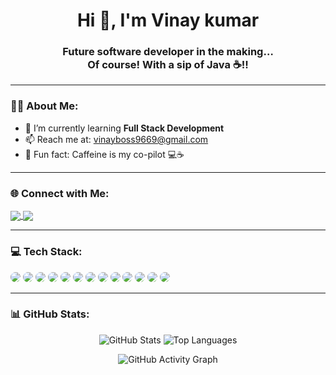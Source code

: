
<h1 align="center">Hi 👋, I'm Vinay kumar</h1>
<h3 align="center">Future software developer in the making… <br/> Of course! With a sip of Java ☕!!</h3>

---

### 👨‍💻 About Me:
- 🌱 I’m currently learning **Full Stack Development**
- 📫 Reach me at: vinayboss9669@gmail.com
- 🧠 Fun fact: Caffeine is my co-pilot 💻☕

---

### 🌐 Connect with Me:

<p align="left">
  <a href="https://linkedin.com/in/vinay-kumar-5459a430b/" target="blank">
    <img align="center" src="https://img.shields.io/badge/LinkedIn-blue?logo=linkedin&style=for-the-badge&logoColor=white" />
  </a>
  <a href="mailto: vinayboss9669@gmail.com">
    <img align="center" src="https://img.shields.io/badge/Email-D14836?style=for-the-badge&logo=gmail&logoColor=white" />
  </a>
</p>

---

### 💻 Tech Stack:

<p align="left">
  <img src="https://img.shields.io/badge/HTML5-E34F26?style=for-the-badge&logo=html5&logoColor=white&labelColor=black&logoWidth=20&style=plastic" style="border-radius: 50px;"/>
  <img src="https://img.shields.io/badge/CSS3-1572B6?style=for-the-badge&logo=css3&logoColor=white" style="border-radius: 50px;"/>
  <img src="https://img.shields.io/badge/JavaScript-F7DF1E?style=for-the-badge&logo=javascript&logoColor=black" style="border-radius: 50px;"/>
  <img src="https://img.shields.io/badge/React-20232A?style=for-the-badge&logo=react&logoColor=61DAFB" style="border-radius: 50px;"/>
  <img src="https://img.shields.io/badge/Node.js-339933?style=for-the-badge&logo=nodedotjs&logoColor=white" style="border-radius: 50px;"/>
  <img src="https://img.shields.io/badge/Express.js-000000?style=for-the-badge&logo=express&logoColor=white" style="border-radius: 50px;"/>
  <img src="https://img.shields.io/badge/MongoDB-4EA94B?style=for-the-badge&logo=mongodb&logoColor=white" style="border-radius: 50px;"/>
  <img src="https://img.shields.io/badge/Git-F05032?style=for-the-badge&logo=git&logoColor=white" style="border-radius: 50px;"/>
  <img src="https://img.shields.io/badge/GitHub-181717?style=for-the-badge&logo=github&logoColor=white" style="border-radius: 50px;"/>
  <img src="https://img.shields.io/badge/Postman-FF6C37?style=for-the-badge&logo=postman&logoColor=white" style="border-radius: 50px;"/>
  <img src="https://img.shields.io/badge/Bootstrap-563D7C?style=for-the-badge&logo=bootstrap&logoColor=white" style="border-radius: 50px;"/>
  <img src="https://img.shields.io/badge/C-A8B9CC?style=for-the-badge&logo=c&logoColor=black" style="border-radius: 50px;"/>
  <img src="https://img.shields.io/badge/Python-3776AB?style=for-the-badge&logo=python&logoColor=white" style="border-radius: 50px;"/>
</p>

---

### 📊 GitHub Stats:

<p align="center">
  <img src="https://github-readme-stats.vercel.app/api?username=vinayboss9669&show_icons=true&theme=tokyonight" alt="GitHub Stats" />
  <img src="https://github-readme-stats.vercel.app/api/top-langs/?username=vinayboss9669&layout=compact&theme=tokyonight" alt="Top Languages" />
</p>

<p align="center">
  <img src="https://github-readme-activity-graph.vercel.app/graph?username=vinayboss9669&theme=tokyo-night" alt="GitHub Activity Graph"/>
</p>


